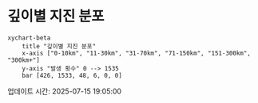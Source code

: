 # 깊이별 지진 분포

```mermaid
xychart-beta
    title "깊이별 지진 분포"
    x-axis ["0-10km", "11-30km", "31-70km", "71-150km", "151-300km", "300km+"]
    y-axis "발생 횟수" 0 --> 1535
    bar [426, 1533, 48, 6, 0, 0]
```

업데이트 시간: 2025-07-15 19:05:00

